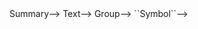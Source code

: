 <!--# ``Symbol``-->
<!---->
<!--<!--@START_MENU_TOKEN@-->Summary<!--@END_MENU_TOKEN@-->-->
<!---->
<!--## Overview-->
<!---->
<!--<!--@START_MENU_TOKEN@-->Text<!--@END_MENU_TOKEN@-->-->
<!---->
<!--## Topics-->
<!---->
<!--### <!--@START_MENU_TOKEN@-->Group<!--@END_MENU_TOKEN@-->-->
<!---->
<!--- <!--@START_MENU_TOKEN@-->``Symbol``<!--@END_MENU_TOKEN@-->-->
